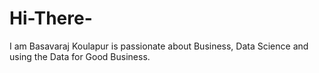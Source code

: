 # Hi-There-
I am Basavaraj Koulapur is passionate about Business, Data Science and using the Data for Good Business.

